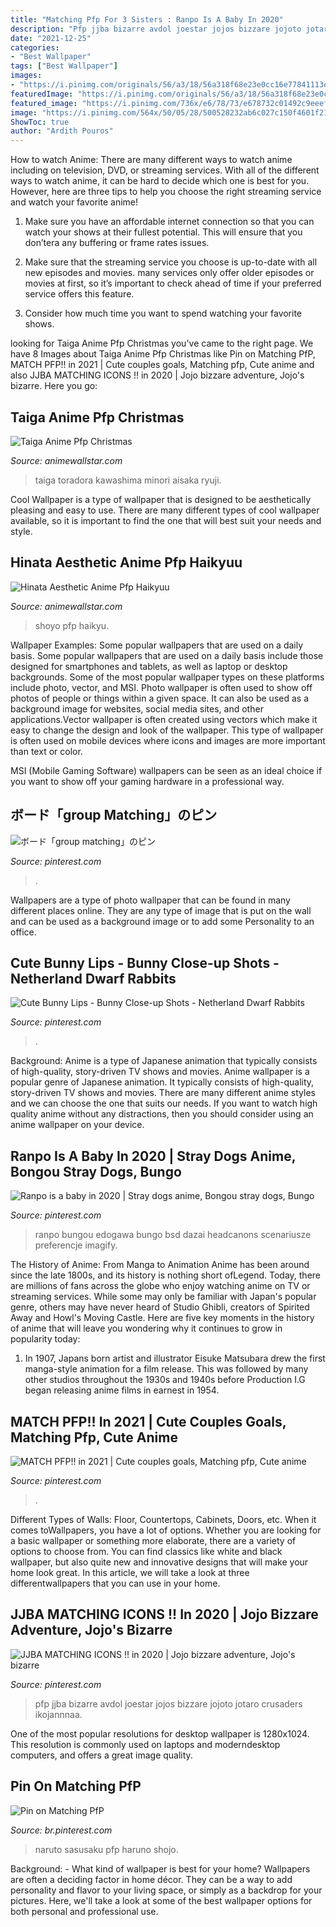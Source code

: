 ```yaml
---
title: "Matching Pfp For 3 Sisters : Ranpo Is A Baby In 2020"
description: "Pfp jjba bizarre avdol joestar jojos bizzare jojoto jotaro crusaders ikojannnaa"
date: "2021-12-25"
categories:
- "Best Wallpaper"
tags: ["Best Wallpaper"]
images:
- "https://i.pinimg.com/originals/56/a3/18/56a318f68e23e0cc16e77841113ef132.jpg"
featuredImage: "https://i.pinimg.com/originals/56/a3/18/56a318f68e23e0cc16e77841113ef132.jpg"
featured_image: "https://i.pinimg.com/736x/e6/78/73/e678732c01492c9eeef450213be2c88e.jpg"
image: "https://i.pinimg.com/564x/50/05/28/500528232ab6c027c150f4601f21e937.jpg"
ShowToc: true
author: "Ardith Pouros"
---
```



How to watch Anime: There are many different ways to watch anime including on television, DVD, or streaming services.
With all of the different ways to watch anime, it can be hard to decide which one is best for you. However, here are three tips to help you choose the right streaming service and watch your favorite anime!
1. Make sure you have an affordable internet connection so that you can watch your shows at their fullest potential. This will ensure that you don’tera any buffering or frame rates issues.

2. Make sure that the streaming service you choose is up-to-date with all new episodes and movies. many services only offer older episodes or movies at first, so it’s important to check ahead of time if your preferred service offers this feature.

3. Consider how much time you want to spend watching your favorite shows.

	

		
looking for Taiga Anime Pfp Christmas you've came to the right page. We have 8 Images about Taiga Anime Pfp Christmas like Pin on Matching PfP, MATCH PFP!! in 2021 | Cute couples goals, Matching pfp, Cute anime and also JJBA MATCHING ICONS !! in 2020 | Jojo bizzare adventure, Jojo&#039;s bizarre. Here you go:
		
    
## Taiga Anime Pfp Christmas

<img loading=lazy src="https://i.pinimg.com/564x/50/05/28/500528232ab6c027c150f4601f21e937.jpg" onerror="this.onerror=null;this.src='https://tse2.mm.bing.net/th?id=OIP.KProlyP-8r7G9wZSR33J2wHaHa&amp;pid=15.1';" alt="Taiga Anime Pfp Christmas">

_Source: animewallstar.com_

>taiga toradora kawashima minori aisaka ryuji. 

	

Cool Wallpaper is a type of wallpaper that is designed to be aesthetically pleasing and easy to use. There are many different types of cool wallpaper available, so it is important to find the one that will best suit your needs and style.

    
## Hinata Aesthetic Anime Pfp Haikyuu

<img loading=lazy src="https://i.pinimg.com/originals/56/a3/18/56a318f68e23e0cc16e77841113ef132.jpg" onerror="this.onerror=null;this.src='https://tse1.mm.bing.net/th?id=OIP.ReF_KGND7x-GwotbG9HoBAHaHa&amp;pid=15.1';" alt="Hinata Aesthetic Anime Pfp Haikyuu">

_Source: animewallstar.com_

>shoyo pfp haikyu. 

	

Wallpaper Examples: Some popular wallpapers that are used on a daily basis.
Some popular wallpapers that are used on a daily basis include those designed for smartphones and tablets, as well as laptop or desktop backgrounds. Some of the most popular wallpaper types on these platforms include photo, vector, and MSI. 
Photo wallpaper is often used to show off photos of people or things within a given space. It can also be used as a background image for websites, social media sites, and other applications.Vector wallpaper is often created using vectors which make it easy to change the design and look of the wallpaper. This type of wallpaper is often used on mobile devices where icons and images are more important than text or color. 

MSI (Mobile Gaming Software) wallpapers can be seen as an ideal choice if you want to show off your gaming hardware in a professional way.

    
## ボード「group Matching」のピン

<img loading=lazy src="https://i.pinimg.com/736x/be/d4/6f/bed46fe69c694c4e104e2dc18034155d.jpg" onerror="this.onerror=null;this.src='https://tse2.mm.bing.net/th?id=OIP.-CQqSU9mQduqfTHcKbRynwHaJ3&amp;pid=15.1';" alt="ボード「group matching」のピン">

_Source: pinterest.com_

>. 

	



Wallpapers are a type of photo wallpaper that can be found in many different places online. They are any type of image that is put on the wall and can be used as a background image or to add some Personality to an office.

    
## Cute Bunny Lips - Bunny Close-up Shots - Netherland Dwarf Rabbits

<img loading=lazy src="https://i.pinimg.com/736x/b1/00/7a/b1007a355f245448336a495c61e151a2.jpg" onerror="this.onerror=null;this.src='https://tse4.mm.bing.net/th?id=OIP.z-Rlll8mFMrJx0kKBq_8owHaEK&amp;pid=15.1';" alt="Cute Bunny Lips - Bunny Close-up Shots - Netherland Dwarf Rabbits">

_Source: pinterest.com_

>. 

	

Background: Anime is a type of Japanese animation that typically consists of high-quality, story-driven TV shows and movies.
Anime wallpaper is a popular genre of Japanese animation. It typically consists of high-quality, story-driven TV shows and movies. There are many different anime styles and we can choose the one that suits our needs. If you want to watch high quality anime without any distractions, then you should consider using an anime wallpaper on your device.

    
## Ranpo Is A Baby In 2020 | Stray Dogs Anime, Bongou Stray Dogs, Bungo

<img loading=lazy src="https://i.pinimg.com/736x/10/48/81/104881167d442d3e7b5e91b79bc41f73.jpg" onerror="this.onerror=null;this.src='https://tse2.mm.bing.net/th?id=OIP.t24If8bO3YVHF10QKS0YKAAAAA&amp;pid=15.1';" alt="Ranpo is a baby in 2020 | Stray dogs anime, Bongou stray dogs, Bungo">

_Source: pinterest.com_

>ranpo bungou edogawa bungo bsd dazai headcanons scenariusze preferencje imagify. 

	

The History of Anime: From Manga to Animation
Anime has been around since the late 1800s, and its history is nothing short ofLegend. Today, there are millions of fans across the globe who enjoy watching anime on TV or streaming services. While some may only be familiar with Japan's popular genre, others may have never heard of Studio Ghibli, creators of Spirited Away and Howl's Moving Castle. Here are five key moments in the history of anime that will leave you wondering why it continues to grow in popularity today:
1) In 1907, Japans born artist and illustrator Eisuke Matsubara drew the first manga-style animation for a film release. This was followed by many other studios throughout the 1930s and 1940s before Production I.G began releasing anime films in earnest in 1954.

    
## MATCH PFP!! In 2021 | Cute Couples Goals, Matching Pfp, Cute Anime

<img loading=lazy src="https://i.pinimg.com/736x/96/e1/cb/96e1cb7b19f4698d0daa5c54c3e2cb28.jpg" onerror="this.onerror=null;this.src='https://tse4.mm.bing.net/th?id=OIP._p6QIHUpO9H6Z1EOTs1klAHaIH&amp;pid=15.1';" alt="MATCH PFP!! in 2021 | Cute couples goals, Matching pfp, Cute anime">

_Source: pinterest.com_

>. 

	

Different Types of Walls: Floor, Countertops, Cabinets, Doors, etc.
When it comes toWallpapers, you have a lot of options. Whether you are looking for a basic wallpaper or something more elaborate, there are a variety of options to choose from. You can find classics like white and black wallpaper, but also quite new and innovative designs that will make your home look great. In this article, we will take a look at three differentwallpapers that you can use in your home.

    
## JJBA MATCHING ICONS !! In 2020 | Jojo Bizzare Adventure, Jojo&#039;s Bizarre

<img loading=lazy src="https://i.pinimg.com/736x/e6/78/73/e678732c01492c9eeef450213be2c88e.jpg" onerror="this.onerror=null;this.src='https://tse2.mm.bing.net/th?id=OIP.jIf4QBsi8vpFMgss2teq7wHaHa&amp;pid=15.1';" alt="JJBA MATCHING ICONS !! in 2020 | Jojo bizzare adventure, Jojo&#039;s bizarre">

_Source: pinterest.com_

>pfp jjba bizarre avdol joestar jojos bizzare jojoto jotaro crusaders ikojannnaa. 

	

One of the most popular resolutions for desktop wallpaper is 1280x1024. This resolution is commonly used on laptops and moderndesktop computers, and offers a great image quality.

    
## Pin On Matching PfP

<img loading=lazy src="https://i.pinimg.com/736x/29/fe/40/29fe4073f98d04ba3aa2dbf406cd641e.jpg" onerror="this.onerror=null;this.src='https://tse4.mm.bing.net/th?id=OIP.nvVs4foU8ogbmnaRtuRzQQHaHa&amp;pid=15.1';" alt="Pin on Matching PfP">

_Source: br.pinterest.com_

>naruto sasusaku pfp haruno shojo. 

	

Background: - What kind of wallpaper is best for your home?
Wallpapers are often a deciding factor in home décor. They can be a way to add personality and flavor to your living space, or simply as a backdrop for your pictures. Here, we'll take a look at some of the best wallpaper options for both personal and professional use.

